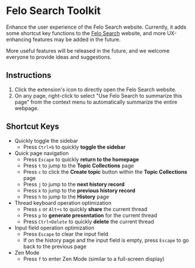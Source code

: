 # Felo Search Toolkit

Enhance the user experience of the Felo Search website. Currently, it adds some shortcut key functions to the [Felo Search](https://felo.ai) website, and more UX-enhancing features may be added in the future.

More useful features will be released in the future, and we welcome everyone to provide ideas and suggestions.

## Instructions

1. Click the extension's icon to directly open the Felo Search website.
2. On any page, right-click to select "Use Felo Search to summarize this page" from the context menu to automatically summarize the entire webpage.

## Shortcut Keys

- Quickly toggle the sidebar
  - Press `Ctrl+b` to quickly **toggle the sidebar**
- Quick page navigation
  - Press `Escape` to quickly **return to the homepage**
  - Press `t` to jump to the **Topic Collections** page
  - Press `c` to click the **Create topic** button within the **Topic Collections** page
  - Press `j` to jump to the **next history record**
  - Press `k` to jump to the **previous history record**
  - Press `h` to jump to the **History** page
- Thread keyboard operation optimization
  - Press `s` or `Alt+s` to quickly **share** the current thread
  - Press `p` to **generate presentation** for the current thread
  - Press `Ctrl+Delete` to quickly **delete** the current thread
- Input field operation optimization
  - Press `Escape` to clear the input field
  - If on the history page and the input field is empty, press `Escape` to go back to the previous page
- Zen Mode
  - Press `f` to enter Zen Mode (similar to a full-screen display)

